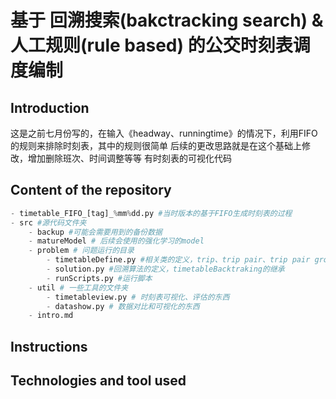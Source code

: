 # 基于 回溯搜索(bakctracking search) & 人工规则(rule based) 的公交时刻表调度编制

## Introduction
这是之前七月份写的，在输入《headway、runningtime》的情况下，利用FIFO的规则来排除时刻表，其中的规则很简单
后续的更改思路就是在这个基础上修改，增加删除班次、时间调整等等
有时刻表的可视化代码

## Content of the repository

``` python
- timetable_FIFO_[tag]_%mm%dd.py #当时版本的基于FIFO生成时刻表的过程
- src #源代码文件夹
    - backup #可能会需要用到的备份数据
    - matureModel # 后续会使用的强化学习的model
    - problem # 问题运行的目录
        - timetableDefine.py #相关类的定义，trip、trip pair、trip pair group、timetable
        - solution.py #回溯算法的定义，timetableBacktraking的继承
        - runScripts.py #运行脚本
    - util # 一些工具的文件夹
        - timetableview.py # 时刻表可视化、评估的东西
        - datashow.py # 数据对比和可视化的东西
    - intro.md 
```
## Instructions

## Technologies and tool used


